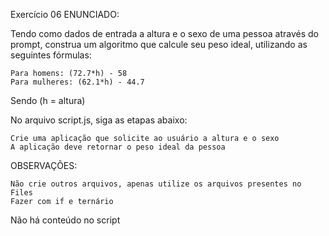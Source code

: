 Exercício 06
ENUNCIADO:

Tendo como dados de entrada a altura e o sexo de uma pessoa através do prompt, construa um algoritmo que calcule seu peso ideal, utilizando as seguintes fórmulas:

    Para homens: (72.7*h) - 58
    Para mulheres: (62.1*h) - 44.7

Sendo (h = altura)

No arquivo script.js, siga as etapas abaixo:

    Crie uma aplicação que solicite ao usuário a altura e o sexo
    A aplicação deve retornar o peso ideal da pessoa

OBSERVAÇÕES:

    Não crie outros arquivos, apenas utilize os arquivos presentes no Files
    Fazer com if e ternário


Não há conteúdo no script